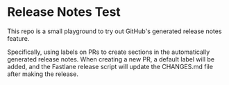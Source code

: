 # Release Notes Test

This repo is a small playground to try out GitHub's generated release notes feature.

Specifically, using labels on PRs to create sections in the automatically generated release notes. When creating a new PR, a default label will be added, and the Fastlane release script will update the CHANGES.md file after making the release.